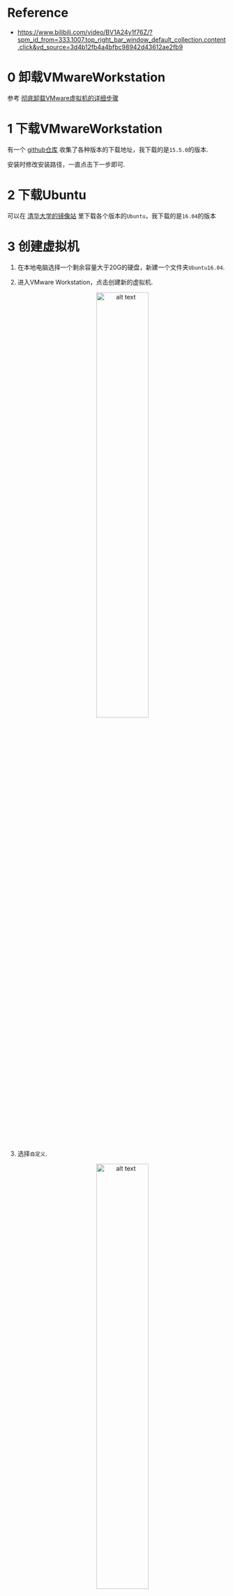# Reference

- https://www.bilibili.com/video/BV1A24y1f76Z/?spm_id_from=333.1007.top_right_bar_window_default_collection.content.click&vd_source=3d4b12fb4a4bfbc98942d43612ae2fb9


# <span id="0"> 0 卸载VMwareWorkstation </span>

参考 [彻底卸载VMware虚拟机的详细步骤](https://blog.csdn.net/weixin_55118477/article/details/121078890)

# 1 下载VMwareWorkstation

有一个 [github仓库](https://github.com/201853910/VMwareWorkstation) 收集了各种版本的下载地址，我下载的是`15.5.0`的版本. 

安装时修改安装路径，一直点击下一步即可. 

# 2 下载Ubuntu

可以在 [清华大学的镜像站](https://mirrors.tuna.tsinghua.edu.cn/ubuntu-releases/) 里下载各个版本的`Ubuntu`，我下载的是`16.04`的版本

# 3 创建虚拟机

1. 在本地电脑选择一个剩余容量大于20G的硬盘，新建一个文件夹`Ubuntu16.04`.

2. 进入VMware Workstation，点击创建新的虚拟机.

    <div style="text-align: center;">
        <img src="image.png" alt="alt text" style="width:50%; height:auto;">
    </div>


3. 选择`自定义`.

    <div style="text-align: center;">
        <img src="image-1.png" alt="alt text" style="width:50%; height:auto;">
    </div>


4. 点击`下一步`.

    <div style="text-align: center;">
        <img src="image-2.png" alt="alt text" style="width:50%; height:auto;">
    </div>
    ![alt text]()

5. 选择`稍后安装操作系统`.

    

    ![alt text](image-3.png)

6. 选择操作系统为`Linux`，版本为`Ubuntu 64位`.

    ![alt text](image-4.png)

7. 修改虚拟机名称（可选），修改文件夹位置为在第1步创建的文件夹

    ![alt text](image-5.png)

8. 我的电脑是i7，内存是16GB，所以`处理器数理`我选择`2`，`虚拟机内存`我选择`2GB`. 

    ![alt text](image-6.png)

    ![alt text](image-7.png)

9. 选择`桥接网络`

    ![alt text](image-8.png)

10. 使用`推荐`并选择`下一步`

    ![alt text](image-9.png)
    ![alt text](image-10.png)

11. 选择`创建新虚拟磁盘`

    ![alt text](image-11.png)

12. 最大磁盘大小选择`20G`，选择`将虚拟磁盘存储为单个文件`

    ![alt text](image-12.png)

13. 点击`下一步`

    ![alt text](image-13.png)

14. 点击`完成`

    ![alt text](image-14.png)

# 4 给虚拟机配置系统

1. 单击`CD/DVD`

    ![alt text](image-15.png)

2. 连接选择`使用iso映像文件`，选择前面下载的`iso`文件，点击确定

    ![alt text](image-16.png)

3. 点击`开启此虚拟机`
    弄到这一步的时候，我发现我的电脑直接蓝屏了，然后发现`win11`和`vm15`不兼容，这样我就只能升级到`vm17`了，卸载参考 [0 卸载VMwareWorkstation](#0)，前面创建虚拟机的步骤无需更改. 

# 5 安装Ubuntu

1. 选择`English`，选择`Install Ubuntu`

    ![alt text](image-17.png)

2. 都不选择，点击`continue`

    ![alt text](image-18.png)

3. 选择`Erase disk and install Ubuntu`，选择`install now`

    ![alt text](image-19.png)

4. 选择`continue`

    ![alt text](image-20.png)

5. 选择`Shanghai`

    ![alt text](image-21.png)

6. 按`alt`键拖动窗口，两个都选择`English(US)`，选择`continue`

    ![alt text](image-22.png)

7. 设置信息，选择`continue`

    ![alt text](image-23.png)

8. 点击`restart now`

    ![alt text](image-24.png)

# 6 网络配置

1. 在window主机的`设置`中搜索`设备管理器`，找到`网络适配器`，找到自己电脑目前使用的网络类型，我的电脑目前使用的是wifi
    ![alt text](image-25.png)

2. 回到`VMware Workstation`，点击`编辑`，点击`虚拟网络编辑器`

    ![alt text](image-26.png)

3. 选择`更改设置`

    ![alt text](image-27.png)

4. 设置`VMnet0`的信息，选择`桥接模式`，选择第1步找到的网络类型

    ![alt text](image-28.png)



# 7 共享文件夹设置


1. 关闭虚拟机

2. 选择`CD/DVD`，选择`硬件`选择`使用物理驱动器`，选择`自动检测`
    ![alt text](image-29.png)

3. 在win主机下找到之前建立的虚拟机文件夹，我是`Ubuntu16.04`，在文件夹内部新建一个`share`文件夹

4. 回到VMware Workstation，选择`编辑虚拟机设置`，选择`选项`，选择`共享文件夹`，选择`总是启用`，选择`添加`，然后找到第3步设置的`share`文件夹
    ![alt text](image-30.png)

5. 选择下一步，选择完成
    ![alt text](image-31.png)

6. 开启虚拟机，点击`否`
    ![alt text](image-32.png)

7. 安装VMware tools，选择上方选择卡，选择`虚拟机`，选择`安装VMware tools`


8. copy gz文件到 unbutu desktop
    ![alt text](image-33.png)
    ![alt text](image-34.png)

9. 设置超级管理员密码，右键选择`open terminal`，然后输入以下命令，并设置密码
    ```bash
    sudo passwd
    ```
    ![alt text](image-35.png)

10. 运行以下命令获得超级管理员权限,可以直接输入 `exit` 或者 `logout` 以返回到普通用户. 
    ```bash
    su
    ```

11. 运行以下命令解压gz文件，并安装vmare-tools

    ```bash
    cd Desktop/
    tar -vxf VMwareTools-10/3/23-16594550.tar.gz
    cd vmware-tools-distrib/
    ./vmware-install.pl
    ```

12. 输入`yes`，开始安装，然后一路回车
    ![alt text](image-36.png)

13. 出现如下情况，表示安装成功

    ![alt text](image-37.png)

14. 运行以下命令找到共享文件夹

    ```bash
    # 进入根目录
    cd /
    # 进入挂载文件夹
    cd mnt
    cd hgfs/
    ```
    ![alt text](image-38.png)

15. 在本地win主机新建一个txt文件，并放到share文件夹内，切换回虚拟机的share文件夹则可以看到
    ![alt text](image-40.png)
    ![alt text](image-39.png)


# 8 主机和虚拟机复制粘贴互通

1. 选择`编辑虚拟机设置`，选择`选项`，选择`客户机隔离`，选择`启用复制粘贴`

    ![alt text](image-41.png)

# 9 代理设置

1. 在Ubuntu的`system setting` 中找到`network`,
选择`Network proxy`

2. `method`选择`manual`，
`socks host` 输入 `windows主机无线局域网适配器WLAN的IPv4地址` 和代理软件使用的端口. (IPv4地址可以通过win下cmd命令`ipconfig`获得)


# 10 配置WSL的DNS

1. 修改`/etc/wsl.config`文件

    ```bash
    sudo gedit /etc/wsl.config
    ```

2. 在`/etc/wsl.config`中添加
    ```bash
    [network]
    generateResolvConf = false
    ```

<!-- # 11 换源

Linux配置的默认源并不是国内的服务器，下载更新软件都比较慢. 所以需要换源

参考https://blog.csdn.net/weixin_42301220/article/details/127979124

1. 备份源列表文件`sources.list`：

    ```bash
    cd /
    sudo cp /etc/apt/sources.list /etc/apt/sources.list_backup20240731 #备份源列表
    ```

2. 修改源列表文件

    ```bash
    sudo gedit /etc/apt/sources.list # 打开sources.list文件
    ```

3. 复制[清华源网站](https://mirrors.tuna.tsinghua.edu.cn/help/ubuntu/)的代码（注意版本为16.04），编辑`/etc/apt/sources.list`文件，删除原内容，在文件最前面添加镜像源
    - 清华源
    ```bash
    # 默认注释了源码镜像以提高 apt update 速度，如有需要可自行取消注释
    deb https://mirrors.tuna.tsinghua.edu.cn/ubuntu/ xenial main restricted universe multiverse
    # deb-src https://mirrors.tuna.tsinghua.edu.cn/ubuntu/ xenial main restricted universe multiverse
    deb https://mirrors.tuna.tsinghua.edu.cn/ubuntu/ xenial-updates main restricted universe multiverse
    # deb-src https://mirrors.tuna.tsinghua.edu.cn/ubuntu/ xenial-updates main restricted universe multiverse
    deb https://mirrors.tuna.tsinghua.edu.cn/ubuntu/ xenial-backports main restricted universe multiverse
    # deb-src https://mirrors.tuna.tsinghua.edu.cn/ubuntu/ xenial-backports main restricted universe multiverse

    # 以下安全更新软件源包含了官方源与镜像站配置，如有需要可自行修改注释切换
    deb http://security.ubuntu.com/ubuntu/ xenial-security main restricted universe multiverse
    # deb-src http://security.ubuntu.com/ubuntu/ xenial-security main restricted universe multiverse

    # 预发布软件源，不建议启用
    # deb https://mirrors.tuna.tsinghua.edu.cn/ubuntu/ xenial-proposed main restricted universe multiverse
    # deb-src https://mirrors.tuna.tsinghua.edu.cn/ubuntu/ xenial-proposed main restricted universe multiverse
    ```

4. 换源完成后更新即可。
    ```bash
    sudo apt-get update
    ``` -->


# 11 虚拟机终端代理设置

参考：
- https://blog.pica.icu:4443/2024/05/368/
- https://playlab.eu.org/archives/proxychains4

1. 修改`.bashrc`文件

    ```bash
    gedit ~/.bashrc
    ```

2. 在里面任意位置添加上如下两行代码：

    ```bash
    export http_proxy='http://localhost:33210'
    export https_proxy='http://localhost:33210'
    ```

    其中的`33210`是代理的端口号，需要依据自己的端口号对应修改。添加好之后保存，然后在终端执行：

3. 使得修改生效

    ```bash
    source ~/.bashrc
    ```


<!-- 1. 安装proxychains4

    ```bash
    sudo apt-get install proxychains4
    ```

2. 修改proxychains4配置文件

    ```bash
    sudo nano /etc/proxychains4.conf
    ```
    在文件末尾加入 socks5 本机所在局域网中的 IP 地址和端口号

3. 在终端中使用代理，命令前面加上 proxychains4 即可，例如：

    ```bash
    proxychains git clone github.com/xxx

    ``` -->


# 12 VIM编辑器安装和配置

1. 检查网络是否开启

    ![alt text](image-42.png)


2. 运行以下代码安装VIM
    ```bash
    sudo apt-get update
    sudo apt
    sudo apt-get install vim
    ```

3. 设置用vim编辑时显示行号，首先进入vimrc文件

    ```bash
    vim /etc/vim/vimrc
    ```

    键盘点击`a`，进入编辑模式，输入

    ```bash
    set number
    set ts=4
    ```

    点击`esc`，输入`:w !sudo tee %`，点击`enter`，输入`:q!`，点击`enter`

4. 查看vimrc文件，发现编辑成功
    ```bash
    cat /etc/vim/vimrc
    ```
    ![alt text](image-43.png)

5. 用vim打开一个文件，行号出现了

    ```bash
    vim /mnt/hgfs/share/test.txt
    ```
    ![alt text](image-44.png)


# 13 SSH控制台登录与文件传输

下面介绍一种不使用共享文件夹，但是也可以进行文件传输的方法

参考：
- https://www.bilibili.com/video/BV1A24y1f76Z?p=7&spm_id_from=pageDriver&vd_source=3d4b12fb4a4bfbc98942d43612ae2fb9
